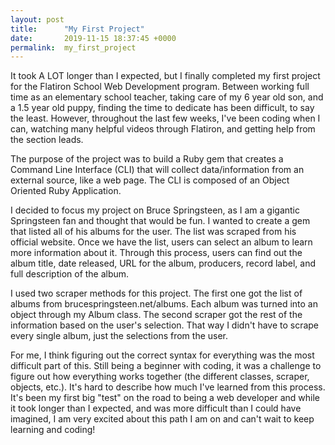 ```yaml
---
layout: post
title:      "My First Project"
date:       2019-11-15 18:37:45 +0000
permalink:  my_first_project
---
```



It took A LOT longer than I expected, but I finally completed my first project for the Flatiron School Web Development program.  Between working full time as an elementary school teacher, taking care of my 6 year old son, and a 1.5 year old puppy, finding the time to dedicate has been difficult, to say the least.  However, throughout the last few weeks, I've been coding when I can, watching many helpful videos through Flatiron, and getting help from the section leads.  

The purpose of the project was to build a Ruby gem that creates a Command Line Interface (CLI) that will collect data/information from an external source, like a web page.  The CLI is composed of an Object Oriented Ruby Application.

I decided to focus my project on Bruce Springsteen, as I am a gigantic Springsteen fan and thought that would be fun.  I wanted to create a gem that listed all of his albums for the user.  The list was scraped from his official website.  Once we have the list, users can select an album to learn more information about it.  Through this process, users can find out the album title, date released, URL for the album, producers, record label, and full description of the album.  

I used two scraper methods for this project. The first one got the list of albums from brucespringsteen.net/albums.  Each album was turned into an object through my Album class.  The second scraper got the rest of the information based on the user's selection.  That way I didn't have to scrape every single album, just the selections from the user.

For me, I think figuring out the correct syntax for everything was the most difficult part of this.  Still being a beginner with coding, it was a challenge to figure out how everything works together (the different classes, scraper, objects, etc.).  It's hard to describe how much I've learned from this process.  It's been my first big "test" on the road to being a web developer and while it took longer than I expected, and was more difficult than I could have imagined, I am very excited about this path I am on and can't wait to keep learning and coding!

